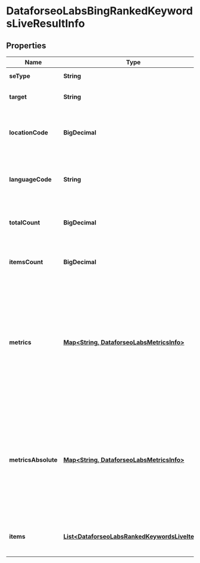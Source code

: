 

# DataforseoLabsBingRankedKeywordsLiveResultInfo


## Properties

| Name | Type | Description | Notes |
|------------ | ------------- | ------------- | -------------|
|**seType** | **String** | search engine type |  [optional] |
|**target** | **String** | target domain in a POST array |  [optional] |
|**locationCode** | **BigDecimal** | location code in a POST array if there is no data, then the value is null |  [optional] |
|**languageCode** | **String** | language code in a POST array if there is no data, then the value is null |  [optional] |
|**totalCount** | **BigDecimal** | total number of results in our database relevant to your request |  [optional] |
|**itemsCount** | **BigDecimal** | the number of results returned in the items array |  [optional] |
|**metrics** | [**Map&lt;String, DataforseoLabsMetricsInfo&gt;**](DataforseoLabsMetricsInfo.md) | ranking data relevant to the specified domain ranking data is provided by the rank_group parameters that show the result’s rank considering only equivalent SERP elements |  [optional] |
|**metricsAbsolute** | [**Map&lt;String, DataforseoLabsMetricsInfo&gt;**](DataforseoLabsMetricsInfo.md) | ranking data relevant to the specified domain ranking data is provided by the rank_absolute parameters that indicate the result’s position among all SERP elements |  [optional] |
|**items** | [**List&lt;DataforseoLabsRankedKeywordsLiveItem&gt;**](DataforseoLabsRankedKeywordsLiveItem.md) | contains ranked keywords and related data |  [optional] |



